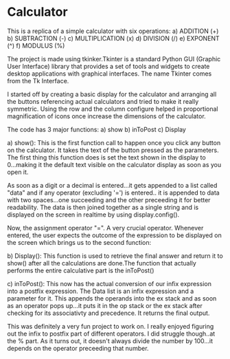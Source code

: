 # Calculator
This is a replica of a simple calculator with six operations: a) ADDITION (+)
b) SUBTRACTION (-)
c) MULTIPLICATION (x)
d) DIVISION (/)
e) EXPONENT (^)
f) MODULUS (%)

The project is made using tkinker.Tkinter is a standard Python GUI (Graphic User Interface) library that provides a set of tools and widgets to create desktop applications with graphical interfaces. The name Tkinter comes from the Tk Interface.

I started off by creating a basic display for the calculator and arranging all the buttons referencing actual calculators and tried to make it really symmetric. Using the row and the column configure helped in proportional magnification of icons once increase the dimensions of the calculator.

The code has 3 major functions: a) show
b) inToPost
c) Display


a) show():
This is the first function call to happen once you click any button on the calculator. It takes the text of the button pressed as the parameters. The first thing this function does is set the text shown in the display to 0...making it the default text visible on the calculator display as soon as you open it.

As soon as a digit or a decimal is entered...it gets appended to a list called "data" and if any operator (excluding '=') is entered.. it is appended to data with two spaces...one succeeding and the other preceeding it for better readability. The data is then joined together as a single string and is displayed on the screen in realtime by using display.config().

Now, the assignment operator "=". A very crucial operator. Whenever entered, the user expects the outcome of the expression to be displayed on the screen which brings us to the second function:

b) Display():
This function is used to retrieve the final answer and return it to show() after all the calculations are done.The function that actually performs the entire calculative part is the inToPost()

c) inToPost(): This now has the actual conversion of our infix expression into a postfix expression. The Data list is an infix expression and a parameter for it. This appends the operands into the ex stack and as soon as an operator pops up...it puts it in the op stack or the ex stack after checking for its associativty and precedence.
It returns the final output.

This was definitely a very fun project to work on. I really enjoyed figuring out the infix to postfix part of different operators. I did struggle though..at the % part. As it turns out, it doesn't always divide the number by 100...it depends on the operator preceeding that number.
